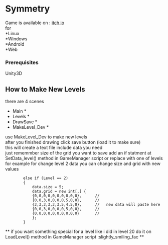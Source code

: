 # Symmetry
 
Game is available on : [itch io](https://mohmehdi.itch.io/symmetry)        
for   
*Linux   
*Windows   
*Android   
*Web   

### Prerequisites

Unity3D

## How to Make New Levels

there are 4 scenes
* Main *
* Levels *
* DrawSave *
* MakeLevel_Dev *    
    
use MakeLevel_Dev to make new levels   
after you finished drawing click save button (load it to make sure)     
this will create a text file include data you need   
just rememmber size of the grid you want to save
add an if statment at SetData_level() method in GameManager script or replace with one of levels 
for example for change level 2 data you can change size and grid with new values   
```
        else if (Level == 2)  
        {
            data.size = 5;
            data.grid = new int[,] {
            {0,0,0,0,0,0,0,0,0,0},     	//
            {0,0,3,0,0,0,0,5,0,0},   	//
            {3,3,3,3,3,3,5,4,5,0},		//   new data will paste here
            {0,0,3,0,0,0,0,5,0,0},		//
            {0,0,0,0,0,0,0,0,0,0}		//
            };
        }
```
** if you want something special for a level like i did in level 20 do it on LoadLevel() method in GameManager script 	:slightly_smiling_fac **



